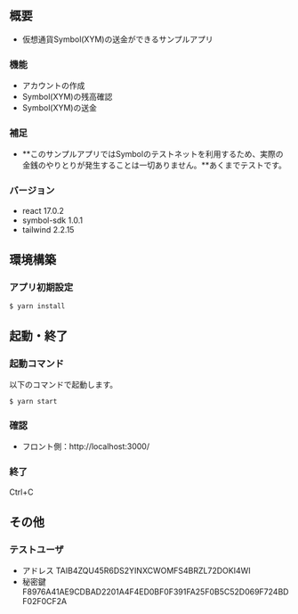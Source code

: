 ## 概要
- 仮想通貨Symbol(XYM)の送金ができるサンプルアプリ

### 機能
- アカウントの作成
- Symbol(XYM)の残高確認
- Symbol(XYM)の送金

### 補足
- **このサンプルアプリではSymbolのテストネットを利用するため、実際の金銭のやりとりが発生することは一切ありません。**あくまでテストです。

### バージョン
- react 17.0.2
- symbol-sdk 1.0.1
- tailwind 2.2.15

## 環境構築
### アプリ初期設定
```
$ yarn install
```

## 起動・終了
### 起動コマンド

以下のコマンドで起動します。

```
$ yarn start
```

### 確認
- フロント側：http://localhost:3000/

### 終了
Ctrl+C

## その他
### テストユーザ
- アドレス TAIB4ZQU45R6DS2YINXCWOMFS4BRZL72DOKI4WI
- 秘密鍵 F8976A41AE9CDBAD2201A4F4ED0BF0F391FA25F0B5C52D069F724BDF02F0CF2A